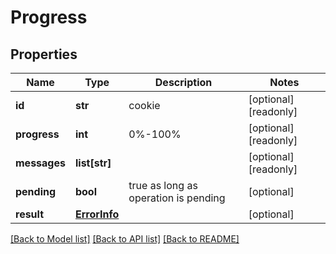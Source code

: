 # Progress

## Properties
Name | Type | Description | Notes
------------ | ------------- | ------------- | -------------
**id** | **str** | cookie | [optional] [readonly] 
**progress** | **int** | 0%-100% | [optional] [readonly] 
**messages** | **list[str]** |  | [optional] [readonly] 
**pending** | **bool** | true as long as operation is pending | [optional] 
**result** | [**ErrorInfo**](ErrorInfo.md) |  | [optional] 

[[Back to Model list]](../README.md#documentation-for-models) [[Back to API list]](../README.md#documentation-for-api-endpoints) [[Back to README]](../README.md)


